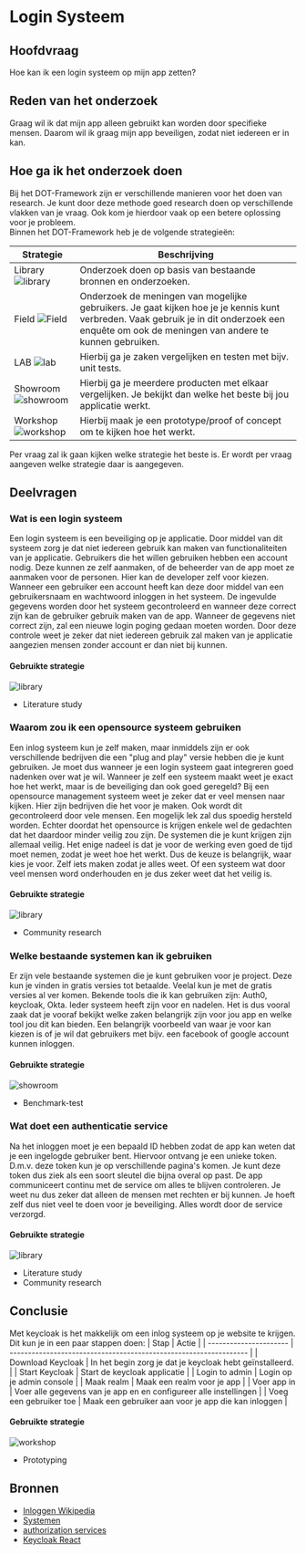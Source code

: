 # Login Systeem

## Hoofdvraag

Hoe kan ik een login systeem op mijn app zetten?

## Reden van het onderzoek

Graag wil ik dat mijn app alleen gebruikt kan worden door specifieke mensen.
Daarom wil ik graag mijn app beveiligen, zodat niet iedereen er in kan.

## Hoe ga ik het onderzoek doen

Bij het DOT-Framework zijn er verschillende manieren voor het doen van research.
Je kunt door deze methode goed research doen op verschillende vlakken van je vraag.
Ook kom je hierdoor vaak op een betere oplossing voor je probleem.  
Binnen het DOT-Framework heb je de volgende strategieën:

| Strategie                                                                                                      | Beschrijving                                                                                                                                                                                    |
| -------------------------------------------------------------------------------------------------------------- | ----------------------------------------------------------------------------------------------------------------------------------------------------------------------------------------------- |
| Library ![library](https://ictresearchmethods.nl/images/thumb/8/87/Logo-library.png/75px-Logo-library.png)     | Onderzoek doen op basis van bestaande bronnen en onderzoeken.                                                                                                                                   |
| Field ![Field](https://ictresearchmethods.nl/images/thumb/d/d4/Logo-field.png/75px-Logo-field.png)             | Onderzoek de meningen van mogelijke gebruikers. Je gaat kijken hoe je je kennis kunt verbreden. Vaak gebruik je in dit onderzoek een enquête om ook de meningen van andere te kunnen gebruiken. |
| LAB ![lab](https://ictresearchmethods.nl/images/thumb/a/ac/Logo-lab.png/75px-Logo-lab.png)                     | Hierbij ga je zaken vergelijken en testen met bijv. unit tests.                                                                                                                                 |
| Showroom ![showroom](https://ictresearchmethods.nl/images/thumb/2/22/Logo-showroom.png/75px-Logo-showroom.png) | Hierbij ga je meerdere producten met elkaar vergelijken. Je bekijkt dan welke het beste bij jou applicatie werkt.                                                                               |
| Workshop ![workshop](https://ictresearchmethods.nl/images/thumb/e/ea/Logo-workshop.png/75px-Logo-workshop.png) | Hierbij maak je een prototype/proof of concept om te kijken hoe het werkt.                                                                                                                      |

Per vraag zal ik gaan kijken welke strategie het beste is.
Er wordt per vraag aangeven welke strategie daar is aangegeven.

## Deelvragen

### Wat is een login systeem

Een login systeem is een beveiliging op je applicatie.
Door middel van dit systeem zorg je dat niet iedereen gebruik kan maken van functionaliteiten van je applicatie.
Gebruikers die het willen gebruiken hebben een account nodig.
Deze kunnen ze zelf aanmaken, of de beheerder van de app moet ze aanmaken voor de personen.
Hier kan de developer zelf voor kiezen.
Wanneer een gebruiker een account heeft kan deze door middel van een gebruikersnaam en wachtwoord inloggen in het systeem.
De ingevulde gegevens worden door het systeem gecontroleerd en wanneer deze correct zijn kan de gebruiker gebruik maken van de app.
Wanneer de gegevens niet correct zijn, zal een nieuwe login poging gedaan moeten worden.
Door deze controle weet je zeker dat niet iedereen gebruik zal maken van je applicatie aangezien mensen zonder account er dan niet bij kunnen.

#### Gebruikte strategie

![library](https://ictresearchmethods.nl/images/thumb/8/87/Logo-library.png/75px-Logo-library.png)  

- Literature study

### Waarom zou ik een opensource systeem gebruiken

Een inlog systeem kun je zelf maken, maar inmiddels zijn er ook verschillende bedrijven die een "plug and play" versie hebben die je kunt gebruiken.
Je moet dus wanneer je een login systeem gaat integreren goed nadenken over wat je wil.
Wanneer je zelf een systeem maakt weet je exact hoe het werkt, maar is de beveiliging dan ook goed geregeld?
Bij een opensource management systeem weet je zeker dat er veel mensen naar kijken.
Hier zijn bedrijven die het voor je maken.
Ook wordt dit gecontroleerd door vele mensen.
Een mogelijk lek zal dus spoedig hersteld worden.
Echter doordat het opensource is krijgen enkele wel de gedachten dat het daardoor minder veilig zou zijn.
De systemen die je kunt krijgen zijn allemaal veilig.
Het enige nadeel is dat je voor de werking even goed de tijd moet nemen, zodat je weet hoe het werkt.
Dus de keuze is belangrijk, waar kies je voor.
Zelf iets maken zodat je alles weet.
Of een systeem wat door veel mensen word onderhouden en je dus zeker weet dat het veilig is.

#### Gebruikte strategie

![library](https://ictresearchmethods.nl/images/thumb/8/87/Logo-library.png/75px-Logo-library.png)

- Community research

### Welke bestaande systemen kan ik gebruiken

Er zijn vele bestaande systemen die je kunt gebruiken voor je project.
Deze kun je vinden in gratis versies tot betaalde.
Veelal kun je met de gratis versies al ver komen.
Bekende tools die ik kan gebruiken zijn: Auth0, keycloak, Okta.
Ieder systeem heeft zijn voor en nadelen.
Het is dus vooral zaak dat je vooraf bekijkt welke zaken belangrijk zijn voor jou app en welke tool jou dit kan bieden.
Een belangrijk voorbeeld van waar je voor kan kiezen is of je wil dat gebruikers met bijv. een facebook of google account kunnen inloggen.

#### Gebruikte strategie

![showroom](https://ictresearchmethods.nl/images/thumb/2/22/Logo-showroom.png/75px-Logo-showroom.png)

- Benchmark-test

### Wat doet een authenticatie service

Na het inloggen moet je een bepaald ID hebben zodat de app kan weten dat je een ingelogde gebruiker bent.
Hiervoor ontvang je een unieke token.
D.m.v. deze token kun je op verschillende pagina's komen.
Je kunt deze token dus ziek als een soort sleutel die bijna overal op past.
De app communiceert continu met de service om alles te blijven controleren.
Je weet nu dus zeker dat alleen de mensen met rechten er bij kunnen.
Je hoeft zelf dus niet veel te doen voor je beveiliging.
Alles wordt door de service verzorgd.

#### Gebruikte strategie

![library](https://ictresearchmethods.nl/images/thumb/8/87/Logo-library.png/75px-Logo-library.png)

- Literature study
- Community research

## Conclusie

Met keycloak is het makkelijk om een inlog systeem op je website te krijgen.
Dit kun je in een paar stappen doen:
| Stap                   | Actie                                                             |
| ---------------------- | ----------------------------------------------------------------- |
| Download Keycloak      | In het begin zorg je dat je keycloak hebt geïnstalleerd.          |
| Start Keycloak         | Start de keycloak applicatie                                      |
| Login to admin         | Login op je admin console                                         |
| Maak realm             | Maak een realm voor je app                                        |
| Voer app in            | Voer alle gegevens van je app en en configureer alle instellingen |
| Voeg een gebruiker toe | Maak een gebruiker aan voor je app die kan inloggen               |

#### Gebruikte strategie

![workshop](https://ictresearchmethods.nl/images/thumb/e/ea/Logo-workshop.png/75px-Logo-workshop.png)

- Prototyping

## Bronnen

- [Inloggen Wikipedia](https://nl.wikipedia.org/wiki/Inloggen)
- [Systemen](https://www.saasworthy.com/product-alternative/5998/keycloak)
- [authorization services](https://www.keycloak.org/docs/latest/authorization_services/index.html)
- [Keycloak React](https://www.powerupcloud.com/keycloak-with-java-and-reactjs/)
